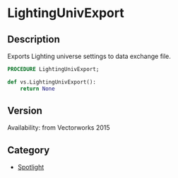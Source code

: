 # LightingUnivExport

## Description
Exports Lighting universe settings to data exchange file.

```pascal
PROCEDURE LightingUnivExport;
```

```python
def vs.LightingUnivExport():
    return None
```

## Version
Availability: from Vectorworks 2015

## Category
* [Spotlight](../Categories/Spotlight.md)
